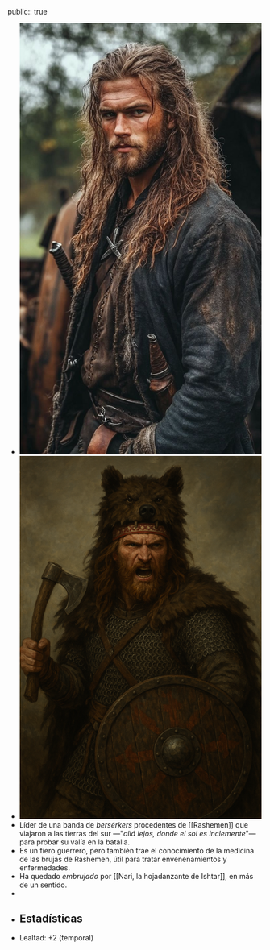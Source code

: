 public:: true

- ![5c398623-2b1b-4366-b04f-077d73ecdbfe.png](../assets/5c398623-2b1b-4366-b04f-077d73ecdbfe_1745641395151_0.png)
- ![ChatGPT Image 8 abr 2025, 23_35_23.png](../assets/ChatGPT_Image_8_abr_2025,_23_35_23_1744151727853_0.png)
- Líder de una banda de *bersérkers* procedentes de [[Rashemen]] que viajaron a las tierras del sur —"*allá lejos, donde el sol es inclemente*"— para probar su valía en la batalla.
- Es un fiero guerrero, pero también trae el conocimiento de la medicina de las brujas de Rashemen, útil para tratar envenenamientos y enfermedades.
- Ha quedado *embrujado* por [[Nari, la hojadanzante de Ishtar]], en más de un sentido.
-
- ## Estadísticas
- Lealtad: +2 (temporal)